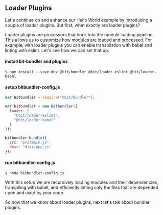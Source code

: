 ## Loader Plugins

Let's continue on and enhance our Hello World example by introducing a couple of loader plugins. But first, what exactly are loader plugins?

Loader plugins are processors that hook into the module loading pipeline. This allows us to customize how modules are loaded and processed. For example, with loader plugins you can enable transpilation with babel and linting with eslint. Let's see how we can set that up.


#### install bit-bundler and plugins

```
$ npm install --save-dev @bit/bundler @bit/loader-eslint @bit/loader-babel
```

#### setup bitbundler-config.js

``` javascript
var Bitbundler = require("@bit/bundler");

var bitbundler = new Bitbundler({
  loader: [
    "@bit/loader-eslint",
    "@bit/loader-babel"
  ]
});

bitbundler.bundle({
  src: "src/main.js",
  dest: "dist/app.js"
});
```

#### run bitbundler-config.js

```
$ node bitbundler-config.js
```

With this setup we are recursively loading modules and their dependencies, transpiling with babel, and efficiently linting only the files that are depended upon and used by your code.

So now that we know about loader plugins, next let's talk about bundler plugins.
